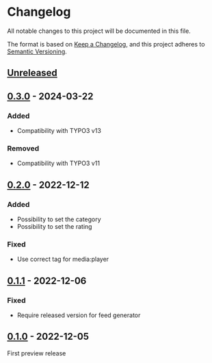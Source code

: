 # Changelog
All notable changes to this project will be documented in this file.

The format is based on [Keep a Changelog](https://keepachangelog.com/en/1.0.0/),
and this project adheres to [Semantic Versioning](https://semver.org/spec/v2.0.0.html).

## [Unreleased]

## [0.3.0] - 2024-03-22

### Added
- Compatibility with TYPO3 v13

### Removed
- Compatibility with TYPO3 v11

## [0.2.0] - 2022-12-12

### Added
- Possibility to set the category
- Possibility to set the rating

### Fixed
- Use correct tag for media:player

## [0.1.1] - 2022-12-06

### Fixed
- Require released version for feed generator

## [0.1.0] - 2022-12-05

First preview release

[Unreleased]: https://github.com/brotkrueml/typo3-feed-generator-mrss/compare/v0.3.0...HEAD
[0.3.0]: https://github.com/brotkrueml/typo3-feed-generator-mrss/compare/v0.2.0...v0.3.0
[0.2.0]: https://github.com/brotkrueml/typo3-feed-generator-mrss/compare/v0.1.1...v0.2.0
[0.1.1]: https://github.com/brotkrueml/typo3-feed-generator-mrss/compare/v0.1.0...v0.1.1
[0.1.0]: https://github.com/brotkrueml/typo3-feed-generator-mrss/releases/tag/v0.1.0
